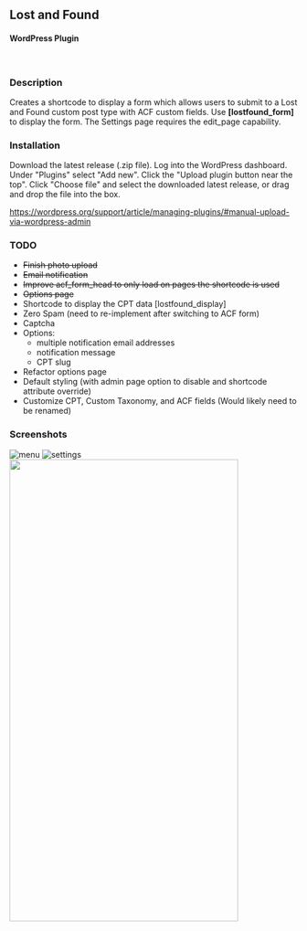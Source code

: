 ## Lost and Found
#### WordPress Plugin
<br />

### Description
Creates a shortcode to display a form which allows users to submit to a Lost and Found custom post type with ACF custom fields. Use **[lostfound_form]** to display the form.
The Settings page requires the edit_page capability.

### Installation
Download the latest release (.zip file). Log into the WordPress dashboard. Under "Plugins" select "Add new". Click the "Upload plugin button near the top". Click "Choose file" and select the downloaded latest release, or drag and drop the file into the box.

<a href="https://wordpress.org/support/article/managing-plugins/#manual-upload-via-wordpress-admin" target="_blank">https://wordpress.org/support/article/managing-plugins/#manual-upload-via-wordpress-admin</a>
<br />

### TODO
- ~~Finish photo upload~~
- ~~Email notification~~
- ~~Improve acf_form_head to only load on pages the shortcode is used~~
- ~~Options page~~
- Shortcode to display the CPT data [lostfound_display]
- Zero Spam (need to re-implement after switching to ACF form)
- Captcha
- Options:
  - multiple notification email addresses
  - notification message
  - CPT slug
- Refactor options page
- Default styling (with admin page option to disable and shortcode attribute override)
- Customize CPT, Custom Taxonomy, and ACF fields (Would likely need to be renamed)

### Screenshots

![menu](https://user-images.githubusercontent.com/9193319/115627674-4297f500-a2b4-11eb-8321-9af692ec7b5e.png)
![settings](https://user-images.githubusercontent.com/9193319/115627671-41ff5e80-a2b4-11eb-9997-08ff929f4108.png)
<img src="https://user-images.githubusercontent.com/9193319/115627672-4297f500-a2b4-11eb-8def-e15324bd6c2b.png" width="400" height="809">
